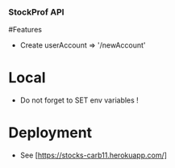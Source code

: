 ### StockProf API

#Features
* Create userAccount =>  '/newAccount'

# Local
* Do not forget to SET env variables !

# Deployment
* See [https://stocks-carb11.herokuapp.com/]